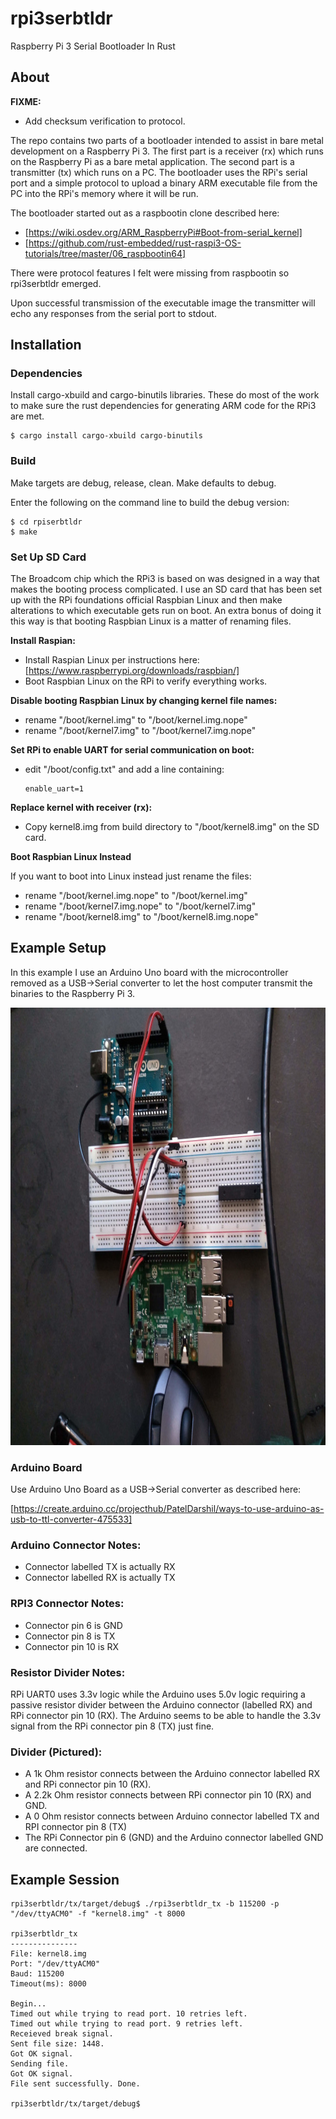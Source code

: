 # rpi3serbtldr

Raspberry Pi 3 Serial Bootloader In Rust

## About

**FIXME:**

 * Add checksum verification to protocol.

The repo contains two parts of a bootloader intended to assist in bare metal development on a Raspberry Pi 3. The first part is a receiver (rx) which runs on the Raspberry Pi as a bare metal application. The second part is a transmitter (tx) which runs on a PC. The bootloader uses the RPi's serial port and a simple protocol to upload a binary ARM executable file from the PC into the RPi's memory where it will be run.

The bootloader started out as a raspbootin clone described here:

 * [https://wiki.osdev.org/ARM_RaspberryPi#Boot-from-serial_kernel]
 * [https://github.com/rust-embedded/rust-raspi3-OS-tutorials/tree/master/06_raspbootin64] 

There were protocol features I felt were missing from raspbootin so rpi3serbtldr emerged.

Upon successful transmission of the executable image the transmitter will echo any responses from the serial port to stdout.

## Installation

### Dependencies

Install cargo-xbuild and cargo-binutils libraries. These do most of the work to make sure the rust dependencies for generating ARM code for the RPi3 are met.

```
$ cargo install cargo-xbuild cargo-binutils
```


### Build

Make targets are debug, release, clean. Make defaults to debug. 

Enter the following on the command line to build the debug version:

```
$ cd rpiserbtldr
$ make
```


### Set Up SD Card

The Broadcom chip which the RPi3 is based on was designed in a way that makes the booting process complicated. I use an SD card that has been set up with the RPi foundations official Raspbian Linux and then make alterations to which executable gets run on boot. An extra bonus of doing it this way is that booting Raspbian Linux is a matter of renaming files.

**Install Raspian:**

 * Install Raspian Linux per instructions here: [https://www.raspberrypi.org/downloads/raspbian/]
 * Boot Raspbian Linux on the RPi to verify everything works.

**Disable booting Raspbian Linux by changing kernel file names:**

 * rename "/boot/kernel.img" to "/boot/kernel.img.nope"
 * rename "/boot/kernel7.img" to "/boot/kernel7.img.nope"

**Set RPi to enable UART for serial communication on boot:**

 * edit "/boot/config.txt" and add a line containing:
 
   ```
   enable_uart=1
   ```

**Replace kernel with receiver (rx):**

 * Copy kernel8.img from build directory to "/boot/kernel8.img" on the SD card.

**Boot Raspbian Linux Instead**

If you want to boot into Linux instead just rename the files:

 * rename "/boot/kernel.img.nope" to "/boot/kernel.img"
 * rename "/boot/kernel7.img.nope" to "/boot/kernel7.img"
 * rename "/boot/kernel8.img" to "/boot/kernel8.img.nope"


## Example Setup

In this example I use an Arduino Uno board with the microcontroller removed as a USB->Serial converter to let the host computer transmit the binaries to the Raspberry Pi 3.

<img src="serial_setup.jpg" alt="Connections between the Raspberry Pi 3 and the Arduino Uno board" height="700" width="933"/>

### Arduino Board

Use Arduino Uno Board as a USB->Serial converter as described here:

[https://create.arduino.cc/projecthub/PatelDarshil/ways-to-use-arduino-as-usb-to-ttl-converter-475533]

### Arduino Connector Notes:

 * Connector labelled TX is actually RX
 * Connector labelled RX is actually TX

### RPI3 Connector Notes:

 * Connector pin 6 is GND
 * Connector pin 8 is TX
 * Connector pin 10 is RX

### Resistor Divider Notes:

RPi UART0 uses 3.3v logic while the Arduino uses 5.0v logic requiring a passive resistor divider between the Arduino connector (labelled RX) and RPi connector pin 10 (RX). The Arduino seems to be able to handle the 3.3v signal from the RPi connector pin 8 (TX) just fine.

### Divider (Pictured):

 * A 1k Ohm resistor connects between the Arduino connector labelled RX and RPi connector pin 10 (RX).
 * A 2.2k Ohm resistor connects between RPi connector pin 10 (RX) and GND.
 * A 0 Ohm resistor connects between Arduino connector labelled TX and RPI connector pin 8 (TX)
 * The RPi Connector pin 6 (GND) and the Arduino connector labelled GND are connected.
 
## Example Session

```
rpi3serbtldr/tx/target/debug$ ./rpi3serbtldr_tx -b 115200 -p "/dev/ttyACM0" -f "kernel8.img" -t 8000

rpi3serbtldr_tx
---------------
File: kernel8.img
Port: "/dev/ttyACM0"
Baud: 115200
Timeout(ms): 8000

Begin...
Timed out while trying to read port. 10 retries left.
Timed out while trying to read port. 9 retries left.
Receieved break signal.
Sent file size: 1448.
Got OK signal.
Sending file.
Got OK signal.
File sent successfully. Done.

rpi3serbtldr/tx/target/debug$
```
